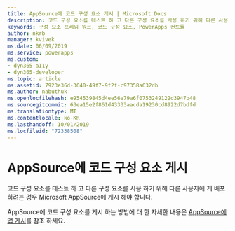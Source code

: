 ```yaml
---
title: AppSource에 코드 구성 요소 게시 | Microsoft Docs
description: 코드 구성 요소를 테스트 하 고 다른 구성 요소를 사용 하기 위해 다른 사용자에 게 배포 하려는 경우 Microsoft AppSource에 게시 해야 합니다.
keywords: 구성 요소 프레임 워크, 코드 구성 요소, PowerApps 컨트롤
author: nkrb
manager: kvivek
ms.date: 06/09/2019
ms.service: powerapps
ms.custom:
- dyn365-a11y
- dyn365-developer
ms.topic: article
ms.assetid: 7923e36d-3640-49f7-9f2f-c97358a632db
ms.author: nabuthuk
ms.openlocfilehash: e954539845d4ee56e79a6f0753249122d3947b48
ms.sourcegitcommit: 63ea15e2f861d43333aacda19230cd8922d7bdfd
ms.translationtype: MT
ms.contentlocale: ko-KR
ms.lasthandoff: 10/01/2019
ms.locfileid: "72338508"
---
```

# <a name="publish-code-components-on-appsource"></a>AppSource에 코드 구성 요소 게시

코드 구성 요소를 테스트 하 고 다른 구성 요소를 사용 하기 위해 다른 사용자에 게 배포 하려는 경우 Microsoft AppSource에 게시 해야 합니다.

AppSource에 코드 구성 요소를 게시 하는 방법에 대 한 자세한 내용은 [AppSource에 앱 게시](/powerapps/developer/common-data-service/publish-app-appsource)를 참조 하세요.

